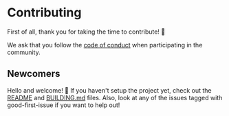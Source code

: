 # Contributing

First of all, thank you for taking the time to contribute! 🎊

We ask that you follow the [code of conduct](https://www.github.com/lochnessdragon/BahamutGUI/CODE_OF_CONDUCT.md) when participating in the community.

## Newcomers

Hello and welcome! 👋 If you haven't setup the project yet, check out the [README](https://www.github.com/BahamutGUI/READEME.md) and [BUILDING.md](https://github.com/BahamutGUI/BUILDING.md) files. Also, look at any of the issues tagged with good-first-issue if you want to help out!